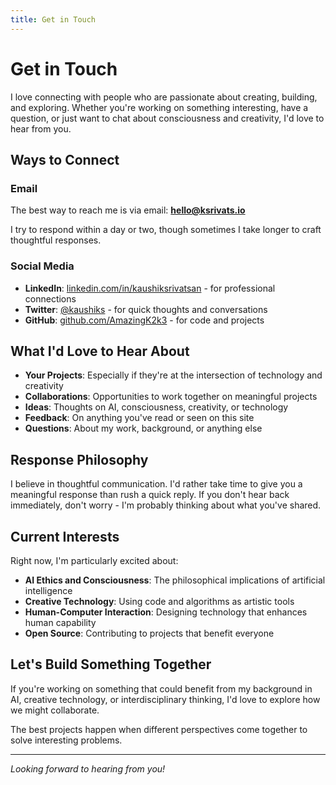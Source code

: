 ```yaml
---
title: Get in Touch
---
```


# Get in Touch

I love connecting with people who are passionate about creating, building, and exploring. Whether you're working on something interesting, have a question, or just want to chat about consciousness and creativity, I'd love to hear from you.

## Ways to Connect

### Email
The best way to reach me is via email: **hello@ksrivats.io**

I try to respond within a day or two, though sometimes I take longer to craft thoughtful responses.

### Social Media

- **LinkedIn**: [linkedin.com/in/kaushiksrivatsan](https://linkedin.com/in/kaushiksrivatsan) - for professional connections
- **Twitter**: [@kaushiks](https://twitter.com/kaushiks) - for quick thoughts and conversations
- **GitHub**: [github.com/AmazingK2k3](https://github.com/AmazingK2k3) - for code and projects

## What I'd Love to Hear About

- **Your Projects**: Especially if they're at the intersection of technology and creativity
- **Collaborations**: Opportunities to work together on meaningful projects
- **Ideas**: Thoughts on AI, consciousness, creativity, or technology
- **Feedback**: On anything you've read or seen on this site
- **Questions**: About my work, background, or anything else

## Response Philosophy

I believe in thoughtful communication. I'd rather take time to give you a meaningful response than rush a quick reply. If you don't hear back immediately, don't worry - I'm probably thinking about what you've shared.

## Current Interests

Right now, I'm particularly excited about:

- **AI Ethics and Consciousness**: The philosophical implications of artificial intelligence
- **Creative Technology**: Using code and algorithms as artistic tools
- **Human-Computer Interaction**: Designing technology that enhances human capability
- **Open Source**: Contributing to projects that benefit everyone

## Let's Build Something Together

If you're working on something that could benefit from my background in AI, creative technology, or interdisciplinary thinking, I'd love to explore how we might collaborate.

The best projects happen when different perspectives come together to solve interesting problems.

---

*Looking forward to hearing from you!*
